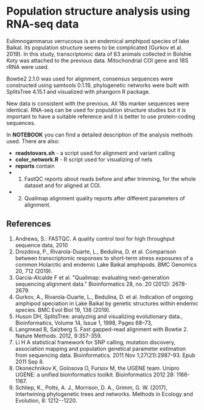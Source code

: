 # Population structure analysis using RNA-seq data

Eulimnogammarus verrucosus is an endemical amphipod species of lake Baikal. Its population structure seems to be complicated (Gurkov et al. 2019). In this study, transcriptomic data of 63 animals collected in Bolshie Koty was attached to the previous data. Mitochondrial COI gene and 18S rRNA were used. 

Bowtie2 2.1.0 was used for alignment, consensus sequences were constructed using samtools 0.1.19, phylogenetic networks were built with SplitsTree 4.15.1 and visualized with phangorn R package.

New data is consistent with the previous. All 18s marker sequences were identical. RNA-seq can be used for population structure studies but it is important to have a suitable reference and it is better to use protein-coding sequences.

In **NOTEBOOK** you can find a detailed description of the analysis methods used. There are also:
 - **readstovars.sh** - a script used for alignment and variant calling
 - **color_network.R** - R script used for visualizing of nets 
 - **reports** contain 
 - 1) FastQC reports about reads before and after trimming, for the whole dataset and for aligned at COI. 
 - 2) Qualimap alignment quality reports after different parameters of alignment.

## References

1. Andrews, S.: FASTQC. A quality control tool for high throughput sequence data, 2010 
2. Drozdova, P., Rivarola-Duarte, L., Bedulina, D. et al. Comparison between transcriptomic responses to short-term stress exposures of a common Holarctic and endemic Lake Baikal amphipods. BMC Genomics 20, 712 (2019).
3. García-Alcalde F et al. "Qualimap: evaluating next-generation sequencing alignment data." Bioinformatics 28, no. 20 (2012): 2678-2679.
4. Gurkov, A., Rivarola-Duarte, L., Bedulina, D. et al. Indication of ongoing amphipod speciation in Lake Baikal by genetic structures within endemic species. BMC Evol Biol 19, 138 (2019). 
5. Huson DH, SplitsTree: analyzing and visualizing evolutionary data., Bioinformatics, Volume 14, Issue 1, 1998, Pages 68–73, 
6. Langmead B, Salzberg S. Fast gapped-read alignment with Bowtie 2. Nature Methods. 2012, 9:357-359.
7. Li H A statistical framework for SNP calling, mutation discovery, association mapping and population genetical parameter estimation from sequencing data. Bioinformatics. 2011 Nov 1;27(21):2987-93. Epub 2011 Sep 8.
8. Okonechnikov K, Golosova O, Fursov M, the UGENE team. Unipro UGENE: a unified bioinformatics toolkit. Bioinformatics 2012 28: 1166-1167.
9. Schliep, K., Potts, A. J., Morrison, D. A., Grimm, G. W. (2017), Intertwining phylogenetic trees and networks. Methods in Ecology and Evolution, 8: 1212--1220.

